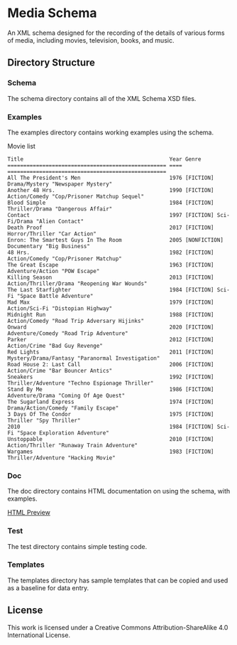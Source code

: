 # Media Schema

An XML schema designed for the recording of the details of various forms of media, 
including movies, television, books, and music.

## Directory Structure

### Schema

The schema directory contains all of the XML Schema XSD files.

### Examples

The examples directory contains working examples using the schema.

Movie list
```
Title                                              Year Genre                                             
================================================== ==== ==================================================
All The President's Men                            1976 [FICTION] Drama/Mystery "Newspaper Mystery"       
Another 48 Hrs.                                    1990 [FICTION] Action/Comedy "Cop/Prisoner Matchup Sequel"
Blood Simple                                       1984 [FICTION] Thriller/Drama "Dangerous Affair"       
Contact                                            1997 [FICTION] Sci-Fi/Drama "Alien Contact"            
Death Proof                                        2017 [FICTION] Horror/Thriller "Car Action"            
Enron: The Smartest Guys In The Room               2005 [NONFICTION] Documentary "Big Business"           
48 Hrs.                                            1982 [FICTION] Action/Comedy "Cop/Prisoner Matchup"    
The Great Escape                                   1963 [FICTION] Adventure/Action "POW Escape"           
Killing Season                                     2013 [FICTION] Action/Thriller/Drama "Reopening War Wounds"
The Last Starfighter                               1984 [FICTION] Sci-Fi "Space Battle Adventure"         
Mad Max                                            1979 [FICTION] Action/Sci-Fi "Distopian Highway"       
Midnight Run                                       1988 [FICTION] Action/Comedy "Road Trip Adversary Hijinks"
Onward                                             2020 [FICTION] Adventure/Comedy "Road Trip Adventure"  
Parker                                             2012 [FICTION] Action/Crime "Bad Guy Revenge"          
Red Lights                                         2011 [FICTION] Mystery/Drama/Fantasy "Paranormal Investigation"
Road House 2: Last Call                            2006 [FICTION] Action/Crime "Bar Bouncer Antics"       
Sneakers                                           1992 [FICTION] Thriller/Adventure "Techno Espionage Thriller"
Stand By Me                                        1986 [FICTION] Adventure/Drama "Coming Of Age Quest"   
The Sugarland Express                              1974 [FICTION] Drama/Action/Comedy "Family Escape"     
3 Days Of The Condor                               1975 [FICTION] Thriller "Spy Thriller"                 
2010                                               1984 [FICTION] Sci-Fi "Space Exploration Adventure"    
Unstoppable                                        2010 [FICTION] Action/Thriller "Runaway Train Adventure"
Wargames                                           1983 [FICTION] Thriller/Adventure "Hacking Movie"      
```

### Doc

The doc directory contains HTML documentation on using the schema, with examples.

[HTML Preview](http://htmlpreview.github.io/?https://github.com/cjcodeproj/vtmedia-schema/blob/main/doc/index.html)

### Test

The test directory contains simple testing code.

### Templates

The templates directory has sample templates that can be copied and used as a baseline for data entry.

## License

This work is licensed under a Creative Commons Attribution-ShareAlike 4.0 International License.
